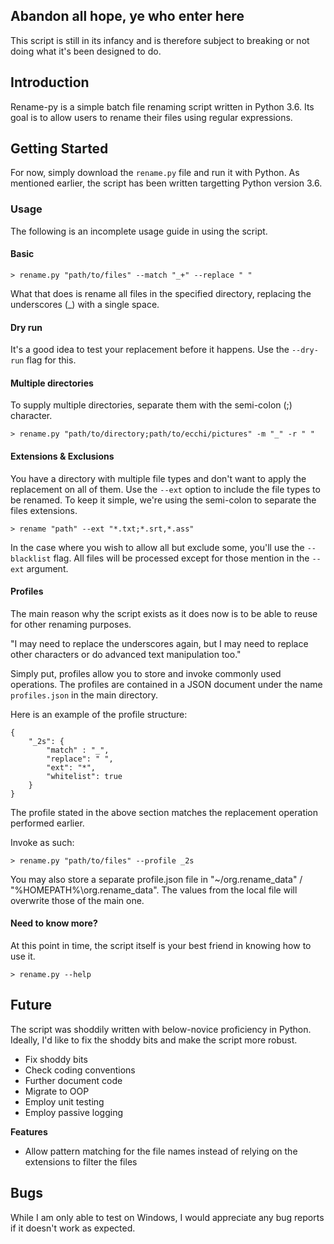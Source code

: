## Abandon all hope, ye who enter here

This script is still in its infancy and is therefore subject to breaking or not doing what it's been designed to do.

## Introduction

Rename-py is a simple batch file renaming script written in Python 3.6. Its goal is to allow users to rename their files using regular expressions.

## Getting Started

For now, simply download the `rename.py` file and run it with Python. As mentioned earlier, the script has been written targetting Python version 3.6.

### Usage

The following is an incomplete usage guide in using the script.

#### Basic

```
> rename.py "path/to/files" --match "_+" --replace " "
```

What that does is rename all files in the specified directory, replacing the underscores (_) with a single space.

#### Dry run

It's a good idea to test your replacement before it happens. Use the `--dry-run` flag for this.

#### Multiple directories

To supply multiple directories, separate them with the semi-colon (;) character.

```
> rename.py "path/to/directory;path/to/ecchi/pictures" -m "_" -r " "
```

#### Extensions & Exclusions

You have a directory with multiple file types and don't want to apply the replacement on all of them. Use the `--ext` option to include the file types to be renamed. To keep it simple, we're using the semi-colon to separate the files extensions.

```
> rename "path" --ext "*.txt;*.srt,*.ass"
```

In the case where you wish to allow all but exclude some, you'll use the `--blacklist` flag. All files will be processed except for those mention in the `--ext` argument.

#### Profiles

The main reason why the script exists as it does now is to be able to reuse for other renaming purposes.

"I may need to replace the underscores again, but I may need to replace other characters or do advanced text manipulation too."

Simply put, profiles allow you to store and invoke commonly used operations. The profiles are contained in a JSON document under the name `profiles.json` in the main directory.

Here is an example of the profile structure:

```
{
    "_2s": {
        "match" : "_",
        "replace": " ",
        "ext": "*",
        "whitelist": true
    }
}
```

The profile stated in the above section matches the replacement operation performed earlier.

Invoke as such:

```
> rename.py "path/to/files" --profile _2s
```

You may also store a separate profile.json file in "~/org.rename\_data" / "%HOMEPATH%\org.rename\_data". The values from the local file will overwrite those of the main one.


#### Need to know more?

At this point in time, the script itself is your best friend in knowing how to use it.

```
> rename.py --help
```

## Future

The script was shoddily written with below-novice proficiency in Python. Ideally, I'd like to fix the shoddy bits and make the script more robust.

* Fix shoddy bits
* Check coding conventions
* Further document code
* Migrate to OOP
* Employ unit testing
* Employ passive logging

**Features**

* Allow pattern matching for the file names instead of relying on the extensions to filter the files

## Bugs

While I am only able to test on Windows, I would appreciate any bug reports if it doesn't work as expected.